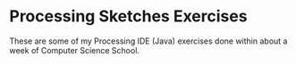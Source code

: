 # Processing Sketches Exercises
 These are some of my Processing IDE (Java) exercises done within about a week of Computer Science School. 
